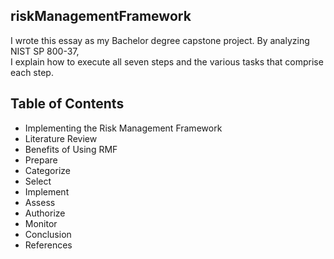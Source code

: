 <h2>riskManagementFramework</h2>

I wrote this essay as my Bachelor degree capstone project. By analyzing NIST SP 800-37,<br>
I explain how to execute all seven steps and the various tasks that comprise each step.

<h2>Table of Contents</h2>

- Implementing the Risk Management Framework<br>
- Literature Review<br>
- Benefits of Using RMF<br>
- Prepare<br>
- Categorize<br>
- Select<br>
- Implement<br>
- Assess<br>
- Authorize<br>
- Monitor<br>
- Conclusion<br>
- References<br>
